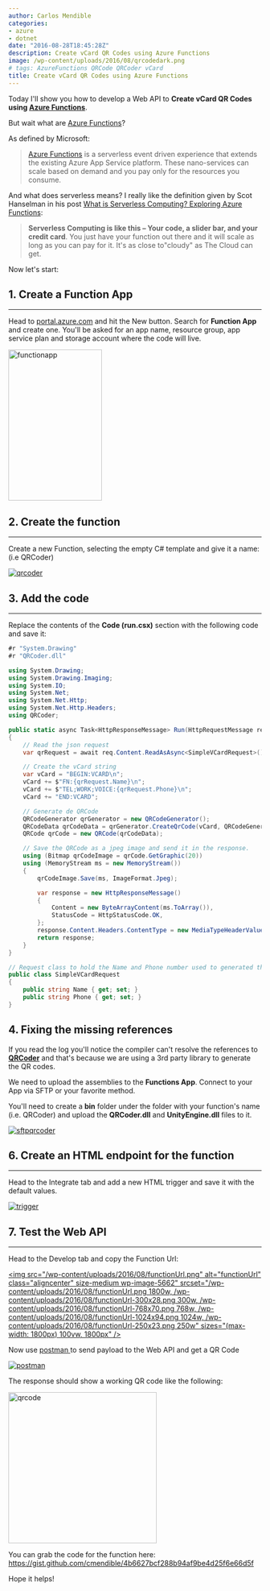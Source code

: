 ```yaml
---
author: Carlos Mendible
categories:
- azure
- dotnet
date: "2016-08-28T18:45:28Z"
description: Create vCard QR Codes using Azure Functions
image: /wp-content/uploads/2016/08/qrcodedark.png
# tags: AzureFunctions QRCode QRCoder vCard
title: Create vCard QR Codes using Azure Functions
---
```

Today I'll show you how to develop a Web API to **Create vCard QR Codes using <a href="https://azure.microsoft.com/en-us/services/functions/" target="_blank">Azure Functions</a>**.

But wait what are <a href="https://azure.microsoft.com/en-us/services/functions/" target="_blank">Azure Functions</a>?

As defined by Microsoft:

> <a href="https://azure.microsoft.com/en-us/services/functions/" target="_blank">Azure Functions</a> is a serverless event driven experience that extends the existing Azure App Service platform. These nano-services can scale based on demand and you pay only for the resources you consume.

And what does serverless means? I really like the definition given by Scot Hanselman in his post <a href="http://www.hanselman.com/blog/WhatIsServerlessComputingExploringAzureFunctions.aspx" target="_blank">What is Serverless Computing? Exploring Azure Functions</a>:

> **Serverless Computing is like this &#8211; Your code, a slider bar, and your credit card**. You just have your function out there and it will scale as long as you can pay for it. It's as close to"cloudy" as The Cloud can get.

Now let's start:

## 1. Create a Function App
---
Head to <a href="http://portal.azure.com" target="_blank">portal.azure.com</a> and hit the New button. Search for **Function App** and create one. You'll be asked for an app name, resource group, app service plan and storage account where the code will live.
    
<a href="/wp-content/uploads/2016/08/functionapp-1.png"><img src="/wp-content/uploads/2016/08/functionapp-1-186x300.png" alt="functionapp" width="186" height="300" class="alignleft size-medium wp-image-5601" srcset="/wp-content/uploads/2016/08/functionapp-1-186x300.png 186w, /wp-content/uploads/2016/08/functionapp-1-634x1024.png 634w, /wp-content/uploads/2016/08/functionapp-1-250x404.png 250w, /wp-content/uploads/2016/08/functionapp-1.png 639w" sizes="(max-width: 186px) 100vw, 186px" /></a>
      
## 2. Create the function
---      
Create a new Function, selecting the empty C# template and give it a name: (i.e QRCoder)
          
<a href="/wp-content/uploads/2016/08/qrcoder.png"><img src="/wp-content/uploads/2016/08/qrcoder.png" alt="qrcoder" class="alignleft size-medium wp-image-5621" srcset="/wp-content/uploads/2016/08/qrcoder.png 1900w, /wp-content/uploads/2016/08/qrcoder-300x205.png 300w, /wp-content/uploads/2016/08/qrcoder-768x525.png 768w, /wp-content/uploads/2016/08/qrcoder-1024x701.png 1024w, /wp-content/uploads/2016/08/qrcoder-250x171.png 250w" sizes="(max-width: 1900px) 100vw, 1900px" /></a>
         
## 3. Add the code
---
Replace the contents of the **Code (run.csx)** section with the following code and save it:   
          
``` csharp
#r "System.Drawing"
#r "QRCoder.dll"

using System.Drawing;
using System.Drawing.Imaging;
using System.IO;
using System.Net;
using System.Net.Http;
using System.Net.Http.Headers;
using QRCoder;

public static async Task<HttpResponseMessage> Run(HttpRequestMessage req, TraceWriter log)
{
    // Read the json request
    var qrRequest = await req.Content.ReadAsAsync<SimpleVCardRequest>();

    // Create the vCard string
    var vCard = "BEGIN:VCARD\n";
    vCard += $"FN:{qrRequest.Name}\n";
    vCard += $"TEL;WORK;VOICE:{qrRequest.Phone}\n";
    vCard += "END:VCARD";

    // Generate de QRCode
    QRCodeGenerator qrGenerator = new QRCodeGenerator();
    QRCodeData qrCodeData = qrGenerator.CreateQrCode(vCard, QRCodeGenerator.ECCLevel.Q);
    QRCode qrCode = new QRCode(qrCodeData);

    // Save the QRCode as a jpeg image and send it in the response.
    using (Bitmap qrCodeImage = qrCode.GetGraphic(20))
    using (MemoryStream ms = new MemoryStream())
    {
        qrCodeImage.Save(ms, ImageFormat.Jpeg);

        var response = new HttpResponseMessage()
        {
            Content = new ByteArrayContent(ms.ToArray()),
            StatusCode = HttpStatusCode.OK,
        };
        response.Content.Headers.ContentType = new MediaTypeHeaderValue("image/jpeg");
        return response;
    }    
}

// Request class to hold the Name and Phone number used to generated the vCard QR Code
public class SimpleVCardRequest
{
    public string Name { get; set; }
    public string Phone { get; set; }
}
```  
      
## 4. Fixing the missing references
      
If you read the log you'll notice the compiler can't resolve the references to **<a href="https://github.com/codebude/QRCoder" target="_blank">QRCoder</a>** and that's because we are using a 3rd party library to generate the QR codes.
      
We need to upload the assemblies to the **Functions App**. Connect to your App via SFTP or your favorite method.
      
You'll need to create a **bin** folder under the folder with your function's name (i.e. QRCoder) and upload the **QRCoder.dll** and **UnityEngine.dll** files to it.
      
<a href="/wp-content/uploads/2016/08/sftpqrcoder.png"><img src="/wp-content/uploads/2016/08/sftpqrcoder.png" alt="sftpqrcoder" class="aligcenter size-medium wp-image-5641" /></a>
      
## 6. Create an HTML endpoint for the function
---    
Head to the Integrate tab and add a new HTML trigger and save it with the default values.
      
<a href="/wp-content/uploads/2016/08/trigger.png"><img src="/wp-content/uploads/2016/08/trigger.png" alt="trigger" class="aligcenter size-medium wp-image-5651" /></a>

## 7. Test the Web API
---    
Head to the Develop tab and copy the Function Url:
      
<a href="/wp-content/uploads/2016/08/functionUrl.png"><img src="/wp-content/uploads/2016/08/functionUrl.png" alt="functionUrl" class="aligncenter" size-medium wp-image-5662" srcset="/wp-content/uploads/2016/08/functionUrl.png 1800w, /wp-content/uploads/2016/08/functionUrl-300x28.png 300w, /wp-content/uploads/2016/08/functionUrl-768x70.png 768w, /wp-content/uploads/2016/08/functionUrl-1024x94.png 1024w, /wp-content/uploads/2016/08/functionUrl-250x23.png 250w" sizes="(max-width: 1800px) 100vw, 1800px" /></a>
      
Now use <a href="https://www.getpostman.com" target="_blank">postman </a>to send payload to the Web API and get a QR Code
      
<a href="/wp-content/uploads/2016/08/postman.png"><img src="/wp-content/uploads/2016/08/postman.png" alt="postman" class="aligcenter wp-image-5671" srcset="/wp-content/uploads/2016/08/postman.png 2354w, /wp-content/uploads/2016/08/postman-300x120.png 300w, /wp-content/uploads/2016/08/postman-768x307.png 768w, /wp-content/uploads/2016/08/postman-1024x409.png 1024w, /wp-content/uploads/2016/08/postman-250x100.png 250w" sizes="(max-width: 2354px) 100vw, 2354px" /></a>
      
The response should show a working QR code like the following:
      
<a href="/wp-content/uploads/2016/08/qrcode.png"><img src="/wp-content/uploads/2016/08/qrcode-295x300.png" alt="qrcode" width="295" height="300" class="aligcenter size-medium wp-image-5681" srcset="/wp-content/uploads/2016/08/qrcode-295x300.png 295w, /wp-content/uploads/2016/08/qrcode-768x782.png 768w, /wp-content/uploads/2016/08/qrcode-1006x1024.png 1006w, /wp-content/uploads/2016/08/qrcode-250x254.png 250w, /wp-content/uploads/2016/08/qrcode.png 1123w" sizes="(max-width: 295px) 100vw, 295px" /></a>
            
You can grab the code for the function here: <a href="https://gist.github.com/cmendible/4b6627bcf288b94af9be4d25f6e66d5f">https://gist.github.com/cmendible/4b6627bcf288b94af9be4d25f6e66d5f</a>
        
            
Hope it helps!